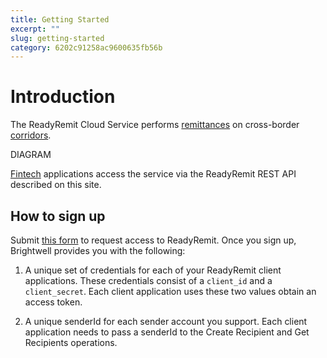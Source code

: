 ```yaml
---
title: Getting Started
excerpt: ""
slug: getting-started
category: 6202c91258ac9600635fb56b
---
```


# Introduction

The ReadyRemit Cloud Service performs [remittances](https://en.wikipedia.org/wiki/Remittance) on cross-border [corridors](https://remittanceprices.worldbank.org/en/countrycorridors).

DIAGRAM

[Fintech](https://en.wikipedia.org/wiki/Financial_technology) applications access the service via the ReadyRemit REST API described on this site.

## How to sign up

Submit [this form](https://brightwell.com/contact-us/) to request access to ReadyRemit. Once you sign up, Brightwell provides you with the following:

1. A unique set of credentials for each of your ReadyRemit client applications. These credentials consist of a `client_id` and a `client_secret`. Each client application uses these two values obtain an access token.

1. A unique senderId for each sender account you support. Each client application needs to pass a senderId to the Create Recipient and Get Recipients operations.
